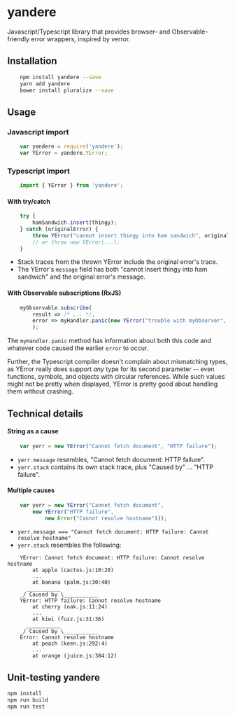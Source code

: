 # yandere
Javascript/Typescript library that provides browser- and Observable-friendly error wrappers, inspired by verror.

## Installation 
```sh
    npm install yandere --save
    yarn add yandere
    bower install pluralize --save
```
## Usage

### Javascript import
```javascript
    var yandere = require('yandere');
    var YError = yandere.YError;
```

### Typescript import

```typescript
    import { YError } from 'yandere';
```

#### With try/catch
```javascript
    try {
        hamSandwich.insert(thingy);
    } catch (originalError) {
        throw YError("cannot insert thingy into ham sandwich", originalError);
        // or throw new YError(...);
    }
```

* Stack traces from the thrown YError include the original error's trace.
* The YError's `message` field has both "cannot insert thingy into ham sandwich" and the original error's message.

#### With Observable subscriptions (RxJS)

```javascript
    myObservable.subscribe(
        result => /* ... */,
        error => myHandler.panic(new YError("trouble with myObserver", error))
        );
```

The `myHandler.panic` method has information about both this code and whatever code caused the earlier `error` to occur.

Further, the Typescript compiler doesn't complain about mismatching types, as YError really does support _any_ type for its second parameter -- even functions, symbols, and objects with circular references.  While such values might not be pretty when displayed, YError is pretty good about handling them without crashing.

## Technical details

#### String as a cause

```javascript
    var yerr = new YError("Cannot fetch document", "HTTP failure");
```

* `yerr.message` resembles, "Cannot fetch document: HTTP failure".
* `yerr.stack` contains its own stack trace, plus "Caused by" ... "HTTP failure".

#### Multiple causes

```javascript
    var yerr = new YError("Cannot fetch document",
        new YError("HTTP failure",
            new Error("Cannot resolve hostname")));
```

* `yerr.message === "Cannot fetch document: HTTP failure: Cannot resolve hostname"`
* `yerr.stack` resembles the following:
```
    YError: Cannot fetch document: HTTP failure: Cannot resolve hostname
        at apple (cactus.js:10:20)
        ...
        at banana (palm.js:30:40)
      ___________
    _/ Caused by \___________
    YError: HTTP failure: Cannot resolve hostname
        at cherry (oak.js:11:24)
        ...
        at kiwi (fuzz.js:31:36)
      ___________
    _/ Caused by \___________
    Error: Cannot resolve hostname
        at peach (keen.js:292:4)
        ...
        at orange (juice.js:384:12)
```


## Unit-testing yandere

```sh
npm install
npm run build
npm run test
```
